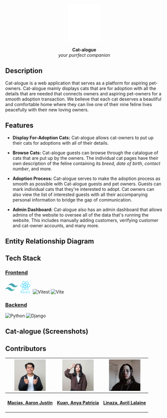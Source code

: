 <p align="center">
  <img src="front-end/react-app/src/assets/cat_icon.svg" alt="Cat Logo">
</p>

  
<p align="center"> <b>Cat-alogue</b> <br/> <i>your purrfect companion</i></p>

## Description

Cat-alogue is a web application that serves as a platform for aspiring pet-owners. Cat-alogue mainly displays cats that are for adoption with all the details that are needed that connects owners and aspiring pet-owners for a smooth adoption transaction. We believe that each cat deserves a beautiful and comfortable home where they can live one of their nine feline lives peacefully with their new loving owners.


## Features 

- **Display For-Adoption Cats:**
    Cat-alogue allows cat-owners to put up their cats for adoptions with all of their details. 

- **Browse Cats:**
    Cat-alogue guests can browse through the catalogue of cats that are put up by the owners. The individual cat pages have their own description of the feline containing its _breed_, _date of birth_, _contact number_, and more. 

- **Adoption Process:**
    Cat-alogue serves to make the adoption process as smooth as possible with Cat-alogue guests and pet owners. Guests can mark individual cats that they're interested to adopt. Cat owners can also view the list of interested guests with all their accompanying personal information to bridge the gap of communication.

- **Admin Dashboard:**
  Cat-alogue also has an admin dashboard that allows admins of the website to oversee all of the data that's running the website. This includes manually adding customers, verifying customer and cat-owner accounts, and many more.

## Entity Relationship Diagram

## Tech Stack
**<h3> [Frontend](front-end)</h3>**
<p align="left">
<img src="https://raw.githubusercontent.com/teamedwardforever/Readme-Generator/71f25dd8b98329b168142a6b782a107b75eab178/svg/Skills/Frontend/tailwindcss-icon.svg" alt="Tailwindcss" width="40" height="40"/>
<img src="https://raw.githubusercontent.com/teamedwardforever/Readme-Generator/71f25dd8b98329b168142a6b782a107b75eab178/svg/Skills/Frontend/react-original-wordmark.svg" alt="React" width="40" height="40"/>
<img src="https://cdn.jsdelivr.net/gh/devicons/devicon@latest/icons/vitest/vitest-original.svg" alt="Vitest" width="40" height="40"/>
<img src="https://cdn.jsdelivr.net/gh/devicons/devicon@latest/icons/vite/vite-original.svg" alt="Vite" width="40" height="40"/>
</p>

**<h3> [Backend](back-end)</h3>**
<p align="left">
<img src="https://cdn.jsdelivr.net/gh/devicons/devicon@latest/icons/python/python-original.svg" alt="Python" width="40" height="40"/>
<img src="https://cdn.jsdelivr.net/gh/devicons/devicon@latest/icons/django/django-plain.svg" alt="Django" width="40" height="40" />
</p>

## Cat-alogue (Screenshots)


## Contributors


| <img src="front-end/react-app/src/assets/aaron.jpg" alt="Aaron Justin Macias" width="100px"> | <img src="front-end/react-app/src/assets/anya.jpg" alt="Anya Patricia Kuan" width="100px"> | <img src="front-end/react-app/src/assets/avril.jpg" alt="Avril Lalaine Linaza" width="100px"> |
| ------------------------------------------------------------------------------------------------ | ---------------------------------------------------------------------------------------------- | ----------------------------------------------------------------------------------------------- |
| <h4>[Macias, Aaron Justin](https://github.com/catsnax)</h4>                                     | <h4>[Kuan, Anya Patricia](https://github.com/kunpaoo)</h4>                                    | <h4>[Linaza, Avril Lalaine](https://github.com/avrlalnex)</h4>                                   |


